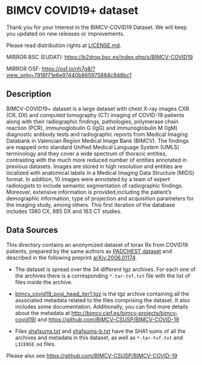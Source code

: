 # BIMCV COVID19+ dataset

Thank you for your Interest in the BIMCV-COVID19 Dataset. We will keep you updated on new releases or improvements.

Please read distribution rights at [LICENSE.md](LICENSE.md).

MIRROR BSC (EUDAT): https://b2drop.bsc.es/index.php/s/BIMCV-COVID19

MIRROR OSF: https://osf.io/nh7g8/?view_only=7918f71e6e97440b865975884c948bc1


## Description

BIMCV-COVID19+ dataset is a large dataset with chest X-ray images CXR (CR, DX) and computed tomography (CT) imaging of COVID-19 patients along with their radiographic findings, pathologies, polymerase chain reaction (PCR), immunoglobulin G (IgG) and immunoglobulin M (IgM) diagnostic antibody tests and radiographic reports from Medical Imaging Databank in Valencian Region Medical Image Bank (BIMCV). The findings are mapped onto standard Unified Medical Language System (UMLS) terminology and they cover a wide spectrum of thoracic entities, contrasting with the much more reduced number of entities annotated in previous datasets. Images are stored in high resolution and entities are localized with anatomical labels in a Medical Imaging Data Structure (MIDS) format. In addition, 10 images were annotated by a team of expert radiologists to include semantic segmentation of radiographic findings. Moreover, extensive information is provided,including the patient’s demographic information, type of projection and acquisition parameters for the imaging study, among others. This first iteration of the database includes 1380 CX, 885 DX and 163 CT studies.

## Data Sources

This directory contains an anonymized dataset of torax Rx from COVID19 patients, prepared by the same authors as [PADCHEST dataset](http://bimcv.cipf.es/bimcv-projects/padchest) and described in the following preprint [arXiv:2006.01174](https://arxiv.org/abs/2006.01174).

* The dataset is spread over the 34 different tgz archives. For each one of the archives there is a corresponding `*.tar-tvf.txt` file with the list of files inside the archive.

* [bimcv_covid19_posi_head_iter1.tgz](bimcv_covid19_posi_head_iter1.tgz) is the tgz archive containing all the associated metadata related to the files comprising the dataset. It also includes some documentation. Additionally, you can find more details about the metadata at <http://bimcv.cipf.es/bimcv-projects/bimcv-covid19/> and <https://github.com/BIMCV-CSUSP/BIMCV-COVID-19>

* Files [sha1sums.txt](sha1sums.txt) and [sha1sums-b.txt](sha1sums-b.txt) have the SHA1 sums of all the archives and metadata in this dataset, as well as `*.tar-tvf.txt` and `LICENSE.md` files.

Please also see <https://github.com/BIMCV-CSUSP/BIMCV-COVID-19>
